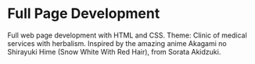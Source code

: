 # Full Page Development
Full web page development with HTML and CSS. 
Theme: Clinic of medical services with herbalism. 
Inspired by the amazing anime Akagami no Shirayuki Hime (Snow White With Red Hair), from Sorata Akidzuki.
